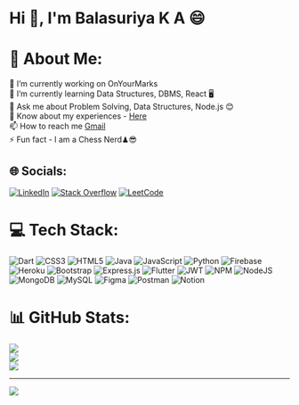 <h1>Hi 👋, I'm Balasuriya K A 😄</h1>

# 💫 About Me:
🔭 I’m currently working on OnYourMarks<br>🌱 I’m currently learning Data Structures, DBMS, React 🖥<br>💬 Ask me about Problem Solving, Data Structures, Node.js 😊<br>📄 Know about my experiences - <a href="https://drive.google.com/file/d/1j7CEWMAUNoHZAdoaQXpzR_X6OZWSZJTu/view"> Here </a><br>📫 How to reach me <a href ="balasuriyaka29@gmail.com">Gmail</a><br>⚡ Fun fact - I am a Chess Nerd♟😎


## 🌐 Socials:
[![LinkedIn](https://img.shields.io/badge/LinkedIn-%230077B5.svg?logo=linkedin&logoColor=white)](https://linkedin.com/in/balasuriya-k-a-0679b621a) [![Stack Overflow](https://img.shields.io/badge/-Stackoverflow-FE7A16?logo=stack-overflow&logoColor=white)](https://stackoverflow.com/users/19653349) [![LeetCode](https://img.shields.io/badge/-Leetcode-000000?logo=leetcode&logoColor=FFA116)](https://leetcode.com/balasuriya29/)

# 💻 Tech Stack:
![Dart](https://img.shields.io/badge/dart-%230175C2.svg?style=for-the-badge&logo=dart&logoColor=white) ![CSS3](https://img.shields.io/badge/css3-%231572B6.svg?style=for-the-badge&logo=css3&logoColor=white) ![HTML5](https://img.shields.io/badge/html5-%23E34F26.svg?style=for-the-badge&logo=html5&logoColor=white) ![Java](https://img.shields.io/badge/java-%23ED8B00.svg?style=for-the-badge&logo=java&logoColor=white) ![JavaScript](https://img.shields.io/badge/javascript-%23323330.svg?style=for-the-badge&logo=javascript&logoColor=%23F7DF1E) ![Python](https://img.shields.io/badge/python-3670A0?style=for-the-badge&logo=python&logoColor=ffdd54) ![Firebase](https://img.shields.io/badge/firebase-%23039BE5.svg?style=for-the-badge&logo=firebase) ![Heroku](https://img.shields.io/badge/heroku-%23430098.svg?style=for-the-badge&logo=heroku&logoColor=white) ![Bootstrap](https://img.shields.io/badge/bootstrap-%23563D7C.svg?style=for-the-badge&logo=bootstrap&logoColor=white) ![Express.js](https://img.shields.io/badge/express.js-%23404d59.svg?style=for-the-badge&logo=express&logoColor=%2361DAFB) ![Flutter](https://img.shields.io/badge/Flutter-%2302569B.svg?style=for-the-badge&logo=Flutter&logoColor=white) ![JWT](https://img.shields.io/badge/JWT-black?style=for-the-badge&logo=JSON%20web%20tokens) ![NPM](https://img.shields.io/badge/NPM-%23000000.svg?style=for-the-badge&logo=npm&logoColor=white) ![NodeJS](https://img.shields.io/badge/node.js-6DA55F?style=for-the-badge&logo=node.js&logoColor=white) ![MongoDB](https://img.shields.io/badge/MongoDB-%234ea94b.svg?style=for-the-badge&logo=mongodb&logoColor=white) ![MySQL](https://img.shields.io/badge/mysql-%2300f.svg?style=for-the-badge&logo=mysql&logoColor=white) 	![Figma](https://img.shields.io/badge/figma-%23F24E1E.svg?style=for-the-badge&logo=figma&logoColor=white) ![Postman](https://img.shields.io/badge/Postman-FF6C37?style=for-the-badge&logo=postman&logoColor=white) ![Notion](https://img.shields.io/badge/Notion-%23000000.svg?style=for-the-badge&logo=notion&logoColor=white)
# 📊 GitHub Stats:
![](https://github-readme-stats.vercel.app/api?username=Balasuriya29&theme=default&hide_border=false&include_all_commits=false&count_private=false)<br/>
![](https://github-readme-streak-stats.herokuapp.com/?user=Balasuriya29&theme=default&hide_border=false)<br/>
![](https://github-readme-stats.vercel.app/api/top-langs/?username=Balasuriya29&theme=default&hide_border=false&include_all_commits=false&count_private=false&layout=compact)

---
[![](https://visitcount.itsvg.in/api?id=Balasuriya29&icon=0&color=0)](https://visitcount.itsvg.in)
